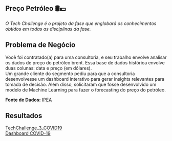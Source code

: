 ## Preço Petróleo 🛢💵
*O Tech Challenge é o projeto da fase que englobará os conhecimentos obtidos em todas as disciplinas da fase.*

**Problema de Negócio**
---
Você foi contratado(a) para uma consultoria, e seu trabalho envolve analisar os dados de preço do petróleo brent. Essa base de dados histórica envolve duas colunas: data e preço (em dólares).<br> 
Um grande cliente do segmento pediu para que a consultoria desenvolvesse um dashboard interativo para gerar insights relevantes para tomada de decisão. Além disso, solicitaram que fosse desenvolvido um modelo de Machine Learning para fazer o forecasting do preço do petróleo.

**Fonte de Dados:** [IPEA](http://www.ipeadata.gov.br/ExibeSerie.aspx?module=m&serid=1650971490&oper=view)

**Resultados**
---
[TechChallenge_3_COVID19](https://github.com/pamelacristtine/PosTech-DataAnalytics-Fiap/blob/main/TC03-Covid_19/results/TechChallenge_3_COVID19.pdf)  
[Dashboard COVID-19](https://lookerstudio.google.com/reporting/831fd6d5-9222-47e4-b3a8-a543cf82b7ce)

